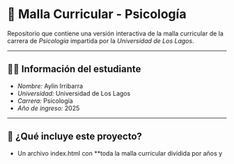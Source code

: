 # 🧠 Malla Curricular - Psicología

Repositorio que contiene una versión interactiva de la malla curricular de la carrera de *Psicología* impartida por la *Universidad de Los Lagos*.

---

## 👩‍🎓 Información del estudiante

- *Nombre:* Aylin Irribarra  
- *Universidad:* Universidad de Los Lagos  
- *Carrera:* Psicología  
- *Año de ingreso:* 2025  

---

## 📌 ¿Qué incluye este proyecto?

- Un archivo index.html con **toda la malla curricular dividida por años y
